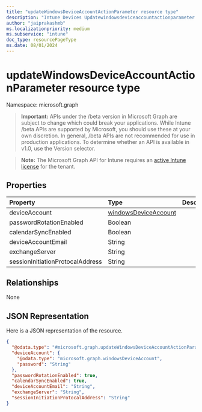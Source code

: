 ```yaml
---
title: "updateWindowsDeviceAccountActionParameter resource type"
description: "Intune Devices Updatewindowsdeviceaccountactionparameter Resources ."
author: "jaiprakashmb"
ms.localizationpriority: medium
ms.subservice: "intune"
doc_type: resourcePageType
ms.date: 08/01/2024
---
```


# updateWindowsDeviceAccountActionParameter resource type

Namespace: microsoft.graph

> **Important:** APIs under the /beta version in Microsoft Graph are subject to change which could break your applications. While Intune /beta APIs are supported by Microsoft, you should use these at your own discretion. In general, /beta APIs are not recommended for use in production applications. To determine whether an API is available in v1.0, use the Version selector.

> **Note:** The Microsoft Graph API for Intune requires an [active Intune license](https://go.microsoft.com/fwlink/?linkid=839381) for the tenant.



## Properties
|Property|Type|Description|
|:---|:---|:---|
|deviceAccount|[windowsDeviceAccount](../resources/intune-devices-windowsdeviceaccount.md)||
|passwordRotationEnabled|Boolean||
|calendarSyncEnabled|Boolean||
|deviceAccountEmail|String||
|exchangeServer|String||
|sessionInitiationProtocalAddress|String||

## Relationships
None

## JSON Representation
Here is a JSON representation of the resource.
<!-- {
  "blockType": "resource",
  "@odata.type": "microsoft.graph.updateWindowsDeviceAccountActionParameter"
}
-->
``` json
{
  "@odata.type": "#microsoft.graph.updateWindowsDeviceAccountActionParameter",
  "deviceAccount": {
    "@odata.type": "microsoft.graph.windowsDeviceAccount",
    "password": "String"
  },
  "passwordRotationEnabled": true,
  "calendarSyncEnabled": true,
  "deviceAccountEmail": "String",
  "exchangeServer": "String",
  "sessionInitiationProtocalAddress": "String"
}
```